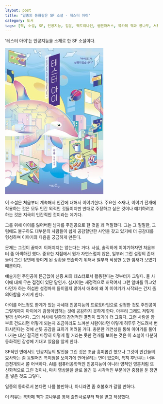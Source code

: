 ```yaml
---
layout: post
title: "일종의 동화같은 SF 소설 - 테스터 아이"
category: 도서
tags: [책, 소설, SF, 인공지능, 김윤, 팩토리나인, 쌤앤파커스, 북카페 책과 콩나무, 서평]
---
```


'테스터 아이'는
인공지능을 소재로 한 SF 소설이다.

![표지](/images/book/a-child-born-with-algorithms=test-i-book-h480.jpg)

이 소설은 처음부터 계속해서 인간에 대해서 이야기한다.
주요한 소재나, 이야기 전개에 작용하는 것은 모두 인간 외적인 것들이지만
반대로 주장하고 싶은 것이나 얘기하려고 하는 것은 지극히 인간적인 것이라는 얘기다.

그를 위해 아이를 잃어버린 남자를 주인공으로 한 것을 꽤 적절했다.
그는 그 절절한, 그럼에도 불구하도 대부분의 사람들이 쉽게 공감할만한 사연을 갖고 있기에
더 공감대를 형성하며 이야기의 다음을 궁금하게 만든다.

문제는 그것이 끝까지 이어지지는 않는다는 거다.
사실, 솔직하게 이야기하자면 처음부터 좀 어색하긴 했다.
중요한 지점에서 뭔가 자연스럽지 않은,
일부러 그런 설정의 존재들이 그런 장면에 놓이게 된 상황을 연출하기 위해서 일부러 작정한 듯한 낌새가 보였기 때문이다.

예술가인 주인공이 뜬금없이 신종 AI의 테스터로서 활동한다는 것부터가 그렇다.
둘 사이에 대체 무슨 접점이 있단 말인가.
심지어는 재정적으로 허덕여서 그런 알바를 뛰고있다던가 하는 허섭한 설정마저 들이밀지 않아서
애초에 왜 이 이야기가 시작되는 건지 좀 의아함을 가지게 한다.

아이를 어느정도 한계가 있는 차세대 인공지능의 프로토타입으로 설정한 것도
주인공이 그렇게까지 아이에게 감정이입하는 것에 공감하지 못하게 한다.
아무리 그래도 저렇게 될까 싶어서다.
그의 서사에 일종의 감정적인 결핌이 있기에 더 그렇다.
그런 사람을 함부로 건드리면 어떻게 되는지 조금이라도 느껴본 사람이라면
이렇게 허투루 건드려서 변화시킨다는 것에 선뜻 공감을 표하기 어려울 거다.
충분한 개연성을 통해 이야기를 풀어나가는 대신
결국엔 마땅히 이렇게 될 거라는 듯한 전개를 보이는 것은
이 소설이 다분히 동화적인 감성에 기대고 있음을 알게 한다.

SF적인 면에서도 인공지능의 발전을 그린 것은 조금 흥미롭긴 했으나
그것이 인간들의 묘사와는 좀 동떨어진 특이점을 보이기에 안어울리는 면이 있으며,
특히 후반부는 너무 급전개되서 쫌 어색하다.
AI를 컴퓨터공학적인 인공지능이 아니라 영적인 영혼처럼 또 신화적으로 그린 것이나,
마치 영상물을 글로 옮긴 듯 시각적인 부분에만 중점을 둔 장면을 넣은 것도 그렇다.

일종의 동화로서 본다면 나름 볼만하나,
아니라면 좀 호불호가 갈릴 만하다.



<div class="im im-info">
이 리뷰는 북카페 책과 콩나무를 통해 출판사로부터 책을 받고 작성했다.
</div>
